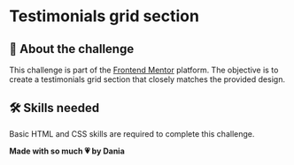 # Testimonials grid section

## 📝 About the challenge

This challenge is part of the [Frontend Mentor](https://www.frontendmentor.io/) platform. The objective is to create a testimonials grid section that closely matches the provided design.

## 🛠️ Skills needed

Basic HTML and CSS skills are required to complete this challenge.

**Made with so much 💗 by Dania** 

